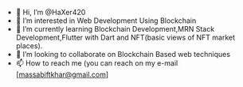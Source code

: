 - 👋 Hi, I’m @HaXer420
- 👀 I’m interested in Web Development Using Blockchain
- 🌱 I’m currently learning Blockchain Development,MRN Stack Development,Flutter with Dart and NFT(basic views of NFT market places).
- 💞️ I’m looking to collaborate on Blockchain Based web techniques
- 📫 How to reach me (you can reach on my e-mail [massabiftkhar@gmail.com]

<!---
HaXer420/HaXer420 is a ✨ special ✨ repository because its `README.md` (this file) appears on your GitHub profile.
You can click the Preview link to take a look at your changes.
--->

